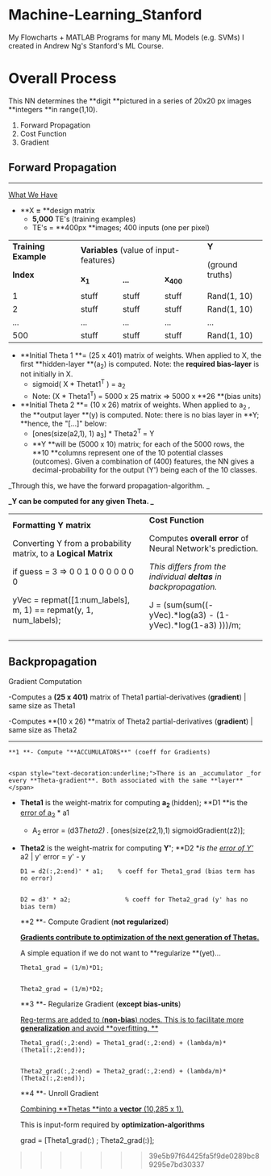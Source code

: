 # Machine-Learning_Stanford
My Flowcharts + MATLAB Programs for many ML Models (e.g. SVMs) I created in Andrew Ng's Stanford's ML Course.

# Overall Process

This NN determines the **digit **pictured in a series of 20x20 px images **integers **in range(1,10).



1.  Forward Propagation
1.  Cost Function
1.  Gradient

## Forward Propagation



---


<span style="text-decoration:underline;">What We Have</span>



*   **X **=** **design matrix
    *   **5,000** TE's (training examples)
    *   TE's = **400px **images; 400 inputs (one per pixel)

<table>
  <tr>
   <td rowspan="2" >
<strong>Training Example</strong>
<p>
<strong>Index</strong>
   </td>
   <td colspan="3" ><strong>Variables </strong>(value of input-features)
   </td>
   <td rowspan="2" ><strong>Y</strong>
<p>
(ground truths)
   </td>
  </tr>
  <tr>
   <td><strong>x<sub>1</sub></strong>
   </td>
   <td><strong>...</strong>
   </td>
   <td><strong>x<sub>400</sub></strong>
   </td>
  </tr>
  <tr>
   <td>1
   </td>
   <td>stuff
   </td>
   <td>stuff
   </td>
   <td>stuff
   </td>
   <td>Rand(1, 10)
   </td>
  </tr>
  <tr>
   <td>2
   </td>
   <td>stuff
   </td>
   <td>stuff
   </td>
   <td>stuff
   </td>
   <td>Rand(1, 10)
   </td>
  </tr>
  <tr>
   <td>...
   </td>
   <td>...
   </td>
   <td>...
   </td>
   <td>...
   </td>
   <td>...
   </td>
  </tr>
  <tr>
   <td>500
   </td>
   <td>stuff
   </td>
   <td>stuff
   </td>
   <td>stuff
   </td>
   <td>Rand(1, 10)
   </td>
  </tr>
</table>




*   **Initial Theta 1 **=  (25 x 401) matrix of weights. When applied to X, the first **hidden-layer **(a<sub>2</sub>) is computed. Note: the **required bias-layer** is not initially in X.
    *   sigmoid( X  * Thetat1<sup>T</sup> ) = a<sub>2</sub>
    *   Note: (X * Theta1<sup>T</sup>)<sup>  </sup>= 5000 x 25 matrix ⇒ 5000 x **26 **(bias units)
*   **Initial Theta 2 **= (10 x 26) matrix of weights. When applied to a<sub>2 </sub>, the **output layer **(y) is computed. Note: there is no bias layer in **Y; **hence, the "[...]" below:
    *   [ones(size(a2,1), 1)  a<sub>3</sub>]  * Theta2<sup>T </sup>= Y
    *   **Y **will be  (5000 x 10) matrix; for each of the 5000 rows, the **10 **columns represent one of the 10 potential classes (outcomes). Given a combination of (400) features, the NN gives a decimal-probability for the output (Y') being each of the 10 classes.

_Through this, we have the forward propagation-algorithm. _

**_Y can be computed for any given Theta. _**


<table>
  <tr>
   <td><strong>Formatting Y matrix</strong>
<p>
Converting Y from a probability matrix, to a <strong>Logical Matrix</strong>
<p>
if guess = 3 ⇒   0 0 1 0 0 0 0 0 0 0
<p>
yVec = repmat([1:num_labels], m, 1) == repmat(y, 1, num_labels);
   </td>
   <td><strong>Cost Function</strong>
<p>
Computes <strong>overall error </strong>of Neural Network's prediction. 
<p>
<em>This differs from the individual <strong>deltas </strong>in backpropagation.</em>
<p>
J = (sum(sum((-yVec).*log(a3) - (1-yVec).*log(1-a3) )))/m;
   </td>
  </tr>
</table>


## Backpropagation 

Gradient Computation

-Computes a **(25 x 401)** matrix of Theta1 partial-derivatives (**gradient**) | same size as Theta1

-Computes **(10 x 26) **matrix of Theta2 partial-derivatives (**gradient**) | same size as Theta2



---



    **1 **- Compute "**ACCUMULATORS**" (coeff for Gradients)


    <span style="text-decoration:underline;">There is an _accumulator _for every **Theta-gradient**. Both associated with the same **layer**</span>



*   **Theta1** is the weight-matrix for computing **a<sub>2 </sub>**(hidden); **D1 **is the <span style="text-decoration:underline;">error of a<sub>2</sub></span> * a1
    *   A<sub>2 </sub>error = (d3*Theta2) .* [ones(size(z2,1),1) sigmoidGradient(z2)]; 
*   **Theta2** is the weight-matrix for computing **Y'**; **D2 **is the <span style="text-decoration:underline;">error of Y' </span>* a2   |   y' error = y' - y 

        D1 = d2(:,2:end)' * a1;    % coeff for Theta1_grad (bias term has no error)


        D2 = d3' * a2;             	 % coeff for Theta2_grad (y' has no bias term)


    **2 **- Compute Gradient (**not** **regularized**)


    **<span style="text-decoration:underline;">Gradients contribute to optimization of the next generation of Thetas.</span>**


    A simple equation if we do not want to **regularize **(yet)...


        Theta1_grad = (1/m)*D1;


        Theta2_grad = (1/m)*D2;


    **3 **- Regularize Gradient (**except bias-units**)


    <span style="text-decoration:underline;">Reg-terms are added to (**non-bias**) nodes. This is to facilitate more **generalization** and avoid **overfitting. **</span>


        Theta1_grad(:,2:end) = Theta1_grad(:,2:end) + (lambda/m)*(Theta1(:,2:end));


        Theta2_grad(:,2:end) = Theta2_grad(:,2:end) + (lambda/m)*(Theta2(:,2:end));


    **4 **- Unroll Gradient


    <span style="text-decoration:underline;">Combining **Thetas **into a **vector** (10,285 x 1). </span>


    This is input-form required by **optimization-algorithms**


    grad = [Theta1_grad(:) ; Theta2_grad(:)];
>>>>>>> 39e5b97f64425fa5f9de0289bc89295e7bd30337
